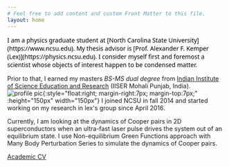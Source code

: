 ```yaml
---
# Feel free to add content and custom Front Matter to this file.
layout: home
---
```


<span style="color:black; font-family:Sans; font-size: 1em;">
I am a physics graduate student at [North Carolina State University](https://www.ncsu.edu). My
thesis advisor is [Prof. Alexander F. Kemper (Lex)](https://physics.ncsu.edu). I consider myself first and foremost a
scientist whose objects of interest happen to be condensed matter.
</span>

Prior to that, I earned my masters *BS-MS dual degree* from [Indian Institute
of Science Education and Research](www.iisermohali.ac.in) (IISER Mohali Punjab, India).
![profile pic](../images/profile.png){:style="float:right; margin-right:7px; margin-top:7px;" :height="150px" width="150px"}
I joined NCSU in fall 2014 and started working on my research in lex's group since April 2016.

Currently, I am looking at the dynamics of Cooper pairs in 2D
superconductors when an ultra-fast laser pulse drives the system out of an
equilibrium state. I use Non-equilibrium Green Functions approach with Many
Body Perturbation Series to simulate the dynamics of Cooper pairs.

[Academic CV ]( ../docs/CV_Academics.pdf)
